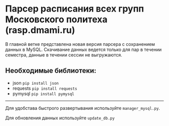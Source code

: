 Парсер расписания всех групп Московского политеха (rasp.dmami.ru)
=================================================================

В главной ветке представлена новая версия парсера с сохранением данных
в MySQL. Скачивание данных ведется только для пар в течении семестра, 
данные в течении сессии не выгружаются.

Необходимые библиотеки:
-----------------------

* json `pip install json`
* requests `pip install requests`
* pymysql `pip install pymysql`

----------------------------

Для удобстава быстрого развертывания используйте `manager_mysql.py`.

Для обновления данных используйте `update_db.py`